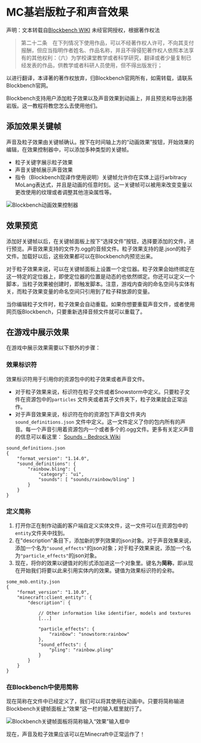 # MC基岩版粒子和声音效果

声明：文本转载自[Blockbench WIKI](https://www.blockbench.net/wiki) 未经官网授权，根据著作权法

> 第二十二条　在下列情况下使用作品，可以不经著作权人许可，不向其支付报酬，但应当指明作者姓名、作品名称，并且不得侵犯著作权人依照本法享有的其他权利：（六）为学校课堂教学或者科学研究，翻译或者少量复制已经发表的作品，供教学或者科研人员使用，但不得出版发行；

以进行翻译，本译著的著作权放弃，归Blockbench官网所有，如需转载，请联系Blockbench官网。



Blockbench支持用户添加粒子效果以及声音效果到动画上，并且预览和导出到基岩版。这一教程将教您怎么去使用他们。

## 添加效果关键帧

声音及粒子效果由关键帧确认。按下在时间轴上方的“动画效果”按钮，开始效果的编辑，在效果控制器中，可以添加多种类型的关键帧。

- 粒子关键字展示粒子效果
- 声音关键帧展示声音效果
- 指令（Blockbench现译作使用说明）关键帧允许你在实体上运行arbitracy MoLang表达式，并且是动画的任意时刻。这一关键帧可以被用来改变变量以更改使用的纹理或者调整其他渲染属性等。

![Blockbench动画效果控制器](https://z3.ax1x.com/2021/07/11/WCUQaR.png)

## 效果预览

添加好关键帧以后，在关键帧面板上按下“选择文件”按钮，选择要添加的文件，进行预览。声音效果支持的文件为.ogg的音频文件。粒子效果支持的是.json的粒子文件。加载好以后，这些效果都可以在Blockbench内预览出来。

对于粒子效果来说，可以在关键帧面板上设置一个定位器。粒子效果会始终绑定在这一特定的定位器上，即使定位器的位置是动态的也依然绑定。你还可以定义一个脚本，当粒子效果被创建时，即触发脚本。注意，游戏内查询的命名空间与实体有关，而粒子效果变量的命名空间只引用到了粒子释放源的变量。

当你编辑粒子文件时，粒子效果会自动重载。如果你想要重载声音文件，或者使用网页版Blockbench，只要重新选择音频文件就可以重载了。

## 在游戏中展示效果

在游戏中展示效果需要以下额外的步骤：

### 效果标识符

效果标识符用于引用你的资源包中的粒子效果或者声音文件。

- 对于粒子效果来说，标识符在粒子文件或者Snowstorm中定义。只要粒子文件在资源包中的`particles` 文件夹或者其子文件夹下，粒子效果就会正常运作。
- 对于声音效果来说，标识符在你的资源包下声音文件夹内 `sound_definitions.json` 文件中定义。这一文件定义了你的包内所有的声音。每一个声音引用着资源包内一个或者多个的.ogg文件。更多有关定义声音的信息可以看这里： [Sounds - Bedrock Wiki](https://wiki.bedrock.dev/concepts/sounds.html)

```
sound_definitions.json
{
    "format_version": "1.14.0",
    "sound_definitions": {
        "rainbow.bling": {
            "category": "ui",
            "sounds": [ "sounds/rainbow/bling" ]
        }
    }
}
```

### 定义简称

1. 打开你正在制作动画的客户端自定义实体文件，这一文件可以在资源包中的`entity`文件夹中找到。
2. 在"description"条目下，添加新的罗列效果的json对象。对于声音效果来说，添加一个名为`"sound_effects"`的json对象；对于粒子效果来说，添加一个名为`"particle_effects"`的json对象。
3. 现在，将你的效果以键值对的形式添加进这一个对象里。键名为**简称**，即从现在开始我们将要以此来引用实体内的效果。键值为效果标识符的全称。

```
some_mob.entity.json
{
    "format_version": "1.10.0",
    "minecraft:client_entity": {
        "description": {
            
            // Other information like identifier, models and textures
            [...]

            "particle_effects": {
                "rainbow": "snowstorm:rainbow"
            },
            "sound_effects": {
                "pling": "rainbow.pling"
            }
        }
    }
}
```

### 在Blockbench中使用简称

现在简称在文件中已经定义了，我们可以将其使用在动画中。只要将简称输进Blockbench关键帧面板上”效果“这一栏的输入框里就行了。

![Blockbench关键帧面板将简称输入“效果”输入框中](https://z3.ax1x.com/2021/07/11/WCUMZ9.png)

现在，声音及粒子效果应该可以在Minecraft中正常运作了！

